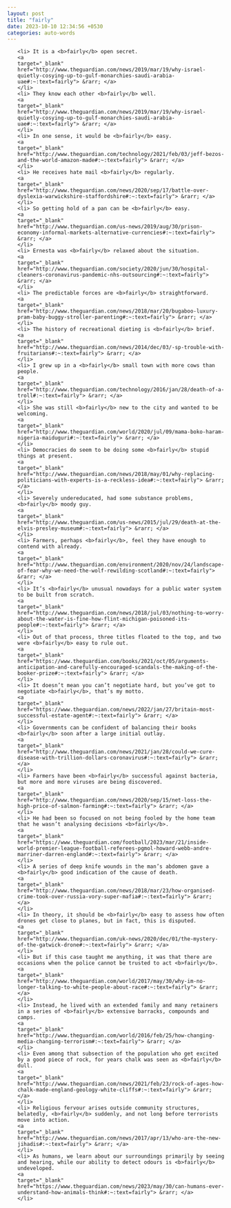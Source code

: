 ```yaml
---
layout: post
title: "fairly"
date: 2023-10-10 12:34:56 +0530
categories: auto-words
---
```

<ol>

    <li> It is a <b>fairly</b> open secret.
    <a 
    target="_blank" 
    href="http://www.theguardian.com/news/2019/mar/19/why-israel-quietly-cosying-up-to-gulf-monarchies-saudi-arabia-uae#:~:text=fairly"> &rarr; </a>
    </li>
    <li> They know each other <b>fairly</b> well.
    <a 
    target="_blank" 
    href="http://www.theguardian.com/news/2019/mar/19/why-israel-quietly-cosying-up-to-gulf-monarchies-saudi-arabia-uae#:~:text=fairly"> &rarr; </a>
    </li>
    <li> In one sense, it would be <b>fairly</b> easy.
    <a 
    target="_blank" 
    href="http://www.theguardian.com/technology/2021/feb/03/jeff-bezos-and-the-world-amazon-made#:~:text=fairly"> &rarr; </a>
    </li>
    <li> He receives hate mail <b>fairly</b> regularly.
    <a 
    target="_blank" 
    href="http://www.theguardian.com/news/2020/sep/17/battle-over-dyslexia-warwickshire-staffordshire#:~:text=fairly"> &rarr; </a>
    </li>
    <li> So getting hold of a pan can be <b>fairly</b> easy.
    <a 
    target="_blank" 
    href="http://www.theguardian.com/us-news/2019/aug/30/prison-economy-informal-markets-alternative-currencies#:~:text=fairly"> &rarr; </a>
    </li>
    <li> Ernesta was <b>fairly</b> relaxed about the situation.
    <a 
    target="_blank" 
    href="http://www.theguardian.com/society/2020/jun/30/hospital-cleaners-coronavirus-pandemic-nhs-outsourcing#:~:text=fairly"> &rarr; </a>
    </li>
    <li> The predictable forces are <b>fairly</b> straightforward.
    <a 
    target="_blank" 
    href="http://www.theguardian.com/news/2018/mar/20/bugaboo-luxury-pram-baby-buggy-stroller-parenting#:~:text=fairly"> &rarr; </a>
    </li>
    <li> The history of recreational dieting is <b>fairly</b> brief.
    <a 
    target="_blank" 
    href="http://www.theguardian.com/news/2014/dec/03/-sp-trouble-with-fruitarians#:~:text=fairly"> &rarr; </a>
    </li>
    <li> I grew up in a <b>fairly</b> small town with more cows than people.
    <a 
    target="_blank" 
    href="http://www.theguardian.com/technology/2016/jan/28/death-of-a-troll#:~:text=fairly"> &rarr; </a>
    </li>
    <li> She was still <b>fairly</b> new to the city and wanted to be welcoming.
    <a 
    target="_blank" 
    href="http://www.theguardian.com/world/2020/jul/09/mama-boko-haram-nigeria-maiduguri#:~:text=fairly"> &rarr; </a>
    </li>
    <li> Democracies do seem to be doing some <b>fairly</b> stupid things at present.
    <a 
    target="_blank" 
    href="http://www.theguardian.com/news/2018/may/01/why-replacing-politicians-with-experts-is-a-reckless-idea#:~:text=fairly"> &rarr; </a>
    </li>
    <li> Severely undereducated, had some substance problems, <b>fairly</b> moody guy.
    <a 
    target="_blank" 
    href="http://www.theguardian.com/us-news/2015/jul/29/death-at-the-elvis-presley-museum#:~:text=fairly"> &rarr; </a>
    </li>
    <li> Farmers, perhaps <b>fairly</b>, feel they have enough to contend with already.
    <a 
    target="_blank" 
    href="http://www.theguardian.com/environment/2020/nov/24/landscape-of-fear-why-we-need-the-wolf-rewilding-scotland#:~:text=fairly"> &rarr; </a>
    </li>
    <li> It’s <b>fairly</b> unusual nowadays for a public water system to be built from scratch.
    <a 
    target="_blank" 
    href="http://www.theguardian.com/news/2018/jul/03/nothing-to-worry-about-the-water-is-fine-how-flint-michigan-poisoned-its-people#:~:text=fairly"> &rarr; </a>
    </li>
    <li> Out of that process, three titles floated to the top, and two were <b>fairly</b> easy to rule out.
    <a 
    target="_blank" 
    href="https://www.theguardian.com/books/2021/oct/05/arguments-anticipation-and-carefully-encouraged-scandals-the-making-of-the-booker-prize#:~:text=fairly"> &rarr; </a>
    </li>
    <li> It doesn’t mean you can’t negotiate hard, but you’ve got to negotiate <b>fairly</b>, that’s my motto.
    <a 
    target="_blank" 
    href="https://www.theguardian.com/news/2022/jan/27/britain-most-successful-estate-agent#:~:text=fairly"> &rarr; </a>
    </li>
    <li> Governments can be confident of balancing their books <b>fairly</b> soon after a large initial outlay.
    <a 
    target="_blank" 
    href="http://www.theguardian.com/news/2021/jan/28/could-we-cure-disease-with-trillion-dollars-coronavirus#:~:text=fairly"> &rarr; </a>
    </li>
    <li> Farmers have been <b>fairly</b> successful against bacteria, but more and more viruses are being discovered.
    <a 
    target="_blank" 
    href="http://www.theguardian.com/news/2020/sep/15/net-loss-the-high-price-of-salmon-farming#:~:text=fairly"> &rarr; </a>
    </li>
    <li> He had been so focused on not being fooled by the home team that he wasn’t analysing decisions <b>fairly</b>.
    <a 
    target="_blank" 
    href="https://www.theguardian.com/football/2023/mar/21/inside-world-premier-league-football-referees-pgmol-howard-webb-andre-marriner-darren-england#:~:text=fairly"> &rarr; </a>
    </li>
    <li> A series of deep knife wounds in the man’s abdomen gave a <b>fairly</b> good indication of the cause of death.
    <a 
    target="_blank" 
    href="http://www.theguardian.com/news/2018/mar/23/how-organised-crime-took-over-russia-vory-super-mafia#:~:text=fairly"> &rarr; </a>
    </li>
    <li> In theory, it should be <b>fairly</b> easy to assess how often drones get close to planes, but in fact, this is disputed.
    <a 
    target="_blank" 
    href="http://www.theguardian.com/uk-news/2020/dec/01/the-mystery-of-the-gatwick-drone#:~:text=fairly"> &rarr; </a>
    </li>
    <li> But if this case taught me anything, it was that there are occasions when the police cannot be trusted to act <b>fairly</b>.
    <a 
    target="_blank" 
    href="http://www.theguardian.com/world/2017/may/30/why-im-no-longer-talking-to-white-people-about-race#:~:text=fairly"> &rarr; </a>
    </li>
    <li> Instead, he lived with an extended family and many retainers in a series of <b>fairly</b> extensive barracks, compounds and camps.
    <a 
    target="_blank" 
    href="http://www.theguardian.com/world/2016/feb/25/how-changing-media-changing-terrorism#:~:text=fairly"> &rarr; </a>
    </li>
    <li> Even among that subsection of the population who get excited by a good piece of rock, for years chalk was seen as <b>fairly</b> dull.
    <a 
    target="_blank" 
    href="http://www.theguardian.com/news/2021/feb/23/rock-of-ages-how-chalk-made-england-geology-white-cliffs#:~:text=fairly"> &rarr; </a>
    </li>
    <li> Religious fervour arises outside community structures, belatedly, <b>fairly</b> suddenly, and not long before terrorists move into action.
    <a 
    target="_blank" 
    href="http://www.theguardian.com/news/2017/apr/13/who-are-the-new-jihadis#:~:text=fairly"> &rarr; </a>
    </li>
    <li> As humans, we learn about our surroundings primarily by seeing and hearing, while our ability to detect odours is <b>fairly</b> undeveloped.
    <a 
    target="_blank" 
    href="https://www.theguardian.com/news/2023/may/30/can-humans-ever-understand-how-animals-think#:~:text=fairly"> &rarr; </a>
    </li>